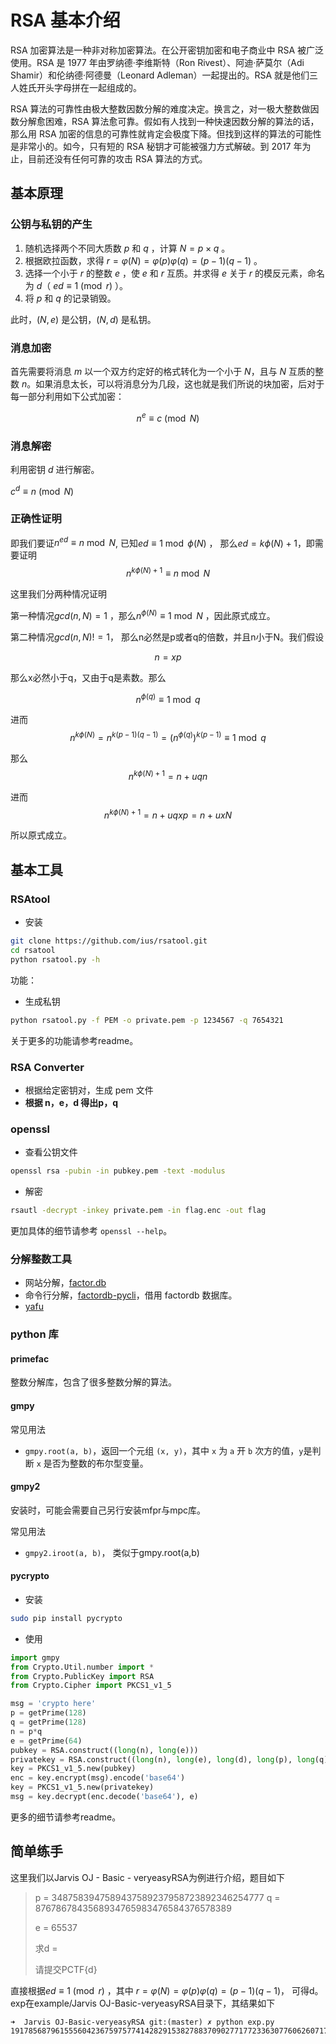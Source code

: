 # RSA 基本介绍

RSA 加密算法是一种非对称加密算法。在公开密钥加密和电子商业中 RSA 被广泛使用。RSA 是 1977 年由罗纳德·李维斯特（Ron Rivest）、阿迪·萨莫尔（Adi Shamir）和伦纳德·阿德曼（Leonard Adleman）一起提出的。RSA 就是他们三人姓氏开头字母拼在一起组成的。

 RSA 算法的可靠性由极大整数因数分解的难度决定。换言之，对一极大整数做因数分解愈困难，RSA 算法愈可靠。假如有人找到一种快速因数分解的算法的话，那么用 RSA 加密的信息的可靠性就肯定会极度下降。但找到这样的算法的可能性是非常小的。如今，只有短的 RSA 秘钥才可能被强力方式解破。到 2017 年为止，目前还没有任何可靠的攻击 RSA 算法的方式。

## 基本原理

### 公钥与私钥的产生

1. 随机选择两个不同大质数 $p$ 和 $q$ ，计算 $N = p \times q$ 。
2. 根据欧拉函数，求得 $r=\varphi (N)=\varphi (p)\varphi (q)=(p-1)(q-1)$ 。
3. 选择一个小于 $r$ 的整数 $e$ ，使 $e$ 和 $r$ 互质。并求得 $e$ 关于 $r$ 的模反元素，命名为 $d$（ $ed\equiv 1 \pmod r$ ）。
4. 将 $p$ 和 $q$ 的记录销毁。

此时，$(N,e)$ 是公钥，$(N,d)$ 是私钥。

### 消息加密

首先需要将消息 $m$ 以一个双方约定好的格式转化为一个小于 $N$，且与 $N$ 互质的整数 $n$。如果消息太长，可以将消息分为几段，这也就是我们所说的块加密，后对于每一部分利用如下公式加密：



$$n^{e}\equiv c\pmod N$$

### 消息解密

利用密钥 $d$ 进行解密。



$c^{d}\equiv n\pmod N$



### 正确性证明

即我们要证$n^{ed} \equiv n \bmod N$, 已知$ed \equiv 1 \bmod \phi(N)$ ， 那么$ed=k\phi(N)+1$，即需要证明
$$
n^{k\phi(N)+1}  \equiv n \bmod N
$$

这里我们分两种情况证明

第一种情况$gcd(n,N)=1$ ，那么$n^{\phi(N)} \equiv 1 \bmod N$ ，因此原式成立。

第二种情况$gcd(n,N)!=1$， 那么n必然是p或者q的倍数，并且n小于N。我们假设

$$
n=xp
$$

那么x必然小于q，又由于q是素数。那么

$$
n^{\phi(q)} \equiv 1 \bmod q
$$

进而
$$
n^{k\phi(N)}=n^{k(p-1)(q-1)}=(n^{\phi(q)})^{k(p-1)} \equiv 1 \bmod q
$$

那么
$$
n^{k\phi(N)+1}=n+uqn
$$

进而
$$
n^{k\phi(N)+1}=n+uqxp=n+uxN
$$

所以原式成立。

## 基本工具

### RSAtool

- 安装

```bash
git clone https://github.com/ius/rsatool.git
cd rsatool
python rsatool.py -h
```

功能：

- 生成私钥

```bash
python rsatool.py -f PEM -o private.pem -p 1234567 -q 7654321
```

关于更多的功能请参考readme。

### RSA Converter

- 根据给定密钥对，生成 pem 文件
- **根据 n，e，d 得出p，q**

### openssl

- 查看公钥文件

```bash
openssl rsa -pubin -in pubkey.pem -text -modulus
```

- 解密

```bash
rsautl -decrypt -inkey private.pem -in flag.enc -out flag
```

更加具体的细节请参考 `openssl --help`。

### 分解整数工具

- 网站分解，[factor.db](http://factordb.com/)
- 命令行分解，[factordb-pycli](https://github.com/ryosan-470/factordb-pycli)，借用 factordb 数据库。
- [yafu](https://sourceforge.net/projects/yafu/)

### python 库

#### primefac

整数分解库，包含了很多整数分解的算法。

#### gmpy

常见用法

- `gmpy.root(a, b)`，返回一个元组 `(x, y)`，其中 `x` 为 `a` 开 `b` 次方的值，`y`是判断 `x` 是否为整数的布尔型变量。

#### gmpy2

安装时，可能会需要自己另行安装mfpr与mpc库。

常见用法

- `gmpy2.iroot(a, b)`， 类似于gmpy.root(a,b)

#### pycrypto

- 安装

```bash
sudo pip install pycrypto
```

- 使用

```python
import gmpy
from Crypto.Util.number import *
from Crypto.PublicKey import RSA
from Crypto.Cipher import PKCS1_v1_5

msg = 'crypto here'
p = getPrime(128)
q = getPrime(128)
n = p*q
e = getPrime(64)
pubkey = RSA.construct((long(n), long(e)))
privatekey = RSA.construct((long(n), long(e), long(d), long(p), long(q)))
key = PKCS1_v1_5.new(pubkey)
enc = key.encrypt(msg).encode('base64')
key = PKCS1_v1_5.new(privatekey)
msg = key.decrypt(enc.decode('base64'), e)
```

更多的细节请参考readme。

## 简单练手

这里我们以Jarvis OJ - Basic - veryeasyRSA为例进行介绍，题目如下

> p = 3487583947589437589237958723892346254777 q = 8767867843568934765983476584376578389
>
> e = 65537
>
> 求d = 
>
> 请提交PCTF{d}

直接根据$ed\equiv 1 \pmod r$ ，其中 $r=\varphi (N)=\varphi (p)\varphi (q)=(p-1)(q-1)$， 可得d。exp在example/Jarvis OJ-Basic-veryeasyRSA目录下，其结果如下

```shell
➜  Jarvis OJ-Basic-veryeasyRSA git:(master) ✗ python exp.py       
19178568796155560423675975774142829153827883709027717723363077606260717434369
```



